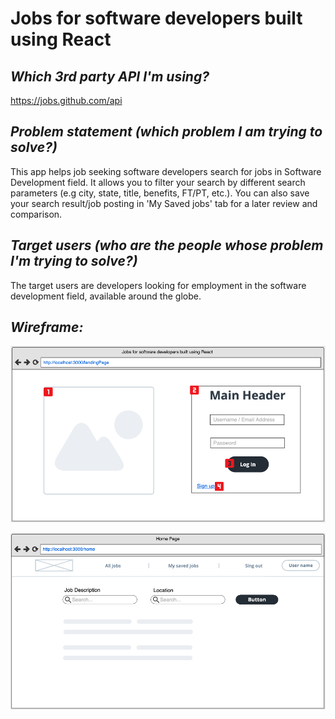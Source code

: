 # Jobs for software developers built using React

## *Which 3rd party API I'm using?*
https://jobs.github.com/api

## *Problem statement (which problem I am trying to solve?)*
This app helps job seeking software developers search for jobs in Software Development field. It allows you to filter your search by different search parameters (e.g city, state, title, benefits, FT/PT, etc.). You can also save your search result/job posting in 'My Saved jobs' tab for a later review and comparison.

## *Target users (who are the people whose problem I'm trying to solve?)*
The target users are developers looking for employment in the software development field, available around the globe.

## *Wireframe:*

![1. Login(LandingPage)](https://github.com/daler-bobojanov/MOD2-Final-Project/blob/master/wireframe/1.Login(LandingPage).png)

![2. HomePage](https://github.com/daler-bobojanov/MOD2-Final-Project/blob/master/wireframe/2.HomePage.png)

